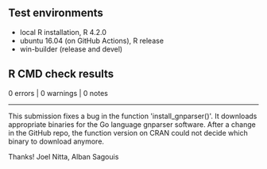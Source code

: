 ## Test environments
* local R installation, R 4.2.0
* ubuntu 16.04 (on GitHub Actions), R release
* win-builder (release and devel)

## R CMD check results

0 errors | 0 warnings | 0 notes

-----

This submission fixes a bug in the function 'install_gnparser()'.
It downloads appropriate binaries for the Go language gnparser software.
After a change in the GitHub repo, the function version on CRAN could
not decide which binary to download anymore.

Thanks!
Joel Nitta, Alban Sagouis
